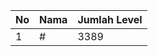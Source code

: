 | No | Nama            | Jumlah Level |
|----|-----------------|--------------|
| 1  | #    |    3389        |
